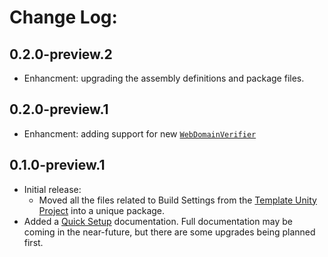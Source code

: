 # Change Log:

## 0.2.0-preview.2

- Enhancment: upgrading the assembly definitions and package files.

## 0.2.0-preview.1

- Enhancment: adding support for new [`WebDomainVerifier`](https://github.com/OmiyaGames/omiya-games-web-security/blob/master/Runtime/WebDomainVerifier.cs)

## 0.1.0-preview.1

- Initial release:
    - Moved all the files related to Build Settings from the [Template Unity Project](https://github.com/OmiyaGames/template-unity-project) into a unique package.
- Added a [Quick Setup](https://omiyagames.github.io/omiya-games-builds/) documentation.  Full documentation may be coming in the near-future, but there are some upgrades being planned first.
